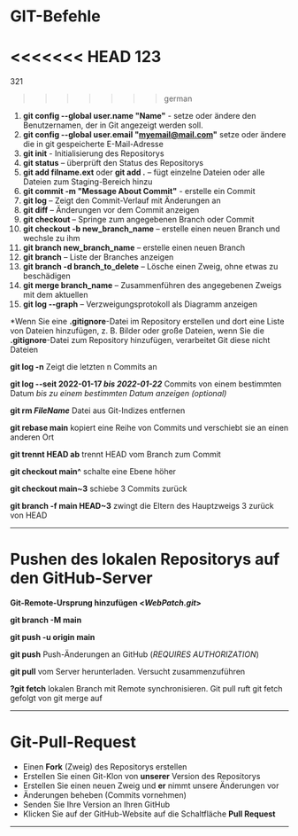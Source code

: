 # GIT-Befehle
<<<<<<< HEAD
123
=======
321
>>>>>>> german
1. **git config --global user.name "Name"** - setze oder ändere den Benutzernamen, der in Git angezeigt werden soll.
2. **git config --global user.email "myemail@mail.com"** setze oder ändere die in git gespeicherte E-Mail-Adresse
3. **git init** - Initialisierung des Repositorys
4. **git status** – überprüft den Status des Repositorys
5. **git add filname.ext** oder **git add .** – fügt einzelne Dateien oder alle Dateien zum Staging-Bereich hinzu
6. **git commit -m "Message About Commit"** - erstelle ein Commit
7. **git log** – Zeigt den Commit-Verlauf mit Änderungen an
8. **git diff** – Änderungen vor dem Commit anzeigen
9. **git checkout _<BranchName oder die ersten Zeichen des Commit-Hashes>_** – Springe zum angegebenen Branch oder Commit
10. **git checkout -b new_branch_name** – erstelle einen neuen Branch und wechsle zu ihm
11. **git branch new_branch_name** – erstelle einen neuen Branch
13. **git branch** – Liste der Branches anzeigen
14. **git branch -d branch_to_delete** – Lösche einen Zweig, ohne etwas zu beschädigen
15. **git merge branch_name** – Zusammenführen des angegebenen Zweigs mit dem aktuellen
16. **git log --graph** – Verzweigungsprotokoll als Diagramm anzeigen

*Wenn Sie eine **.gitignore**-Datei im Repository erstellen und dort eine Liste von Dateien hinzufügen, z. B. Bilder oder große Dateien, wenn Sie die **.gitignore**-Datei zum Repository hinzufügen, verarbeitet Git diese nicht Dateien

**git log -n** Zeigt die letzten n Commits an

**git log --seit 2022-01-17 _bis 2022-01-22_** Commits von einem bestimmten Datum *bis zu einem bestimmten Datum anzeigen (optional)*

**git rm _FileName_** Datei aus Git-Indizes entfernen

**git rebase main** kopiert eine Reihe von Commits und verschiebt sie an einen anderen Ort

**git trennt HEAD ab** trennt HEAD vom Branch zum Commit

**git checkout main^** schalte eine Ebene höher

**git checkout main~3** schiebe 3 Commits zurück

**git branch -f main HEAD~3** zwingt die Eltern des Hauptzweigs 3 zurück von HEAD


***
# Pushen des lokalen Repositorys auf den GitHub-Server

**Git-Remote-Ursprung hinzufügen <_WebPatch.git_>**

**git branch -M main**

**git push -u origin main**

**git push** Push-Änderungen an GitHub (_REQUIRES AUTHORIZATION_)

**git pull** vom Server herunterladen. Versucht zusammenzuführen

**?git fetch** lokalen Branch mit Remote synchronisieren. Git pull ruft git fetch gefolgt von git merge auf
***
# Git-Pull-Request

- Einen **Fork** (Zweig) des Repositorys erstellen
- Erstellen Sie einen Git-Klon von **unserer** Version des Repositorys
- Erstellen Sie einen neuen Zweig und **er** nimmt unsere Änderungen vor
- Änderungen beheben (Commits vornehmen)
- Senden Sie Ihre Version an Ihren GitHub
- Klicken Sie auf der GitHub-Website auf die Schaltfläche **Pull Request**
***